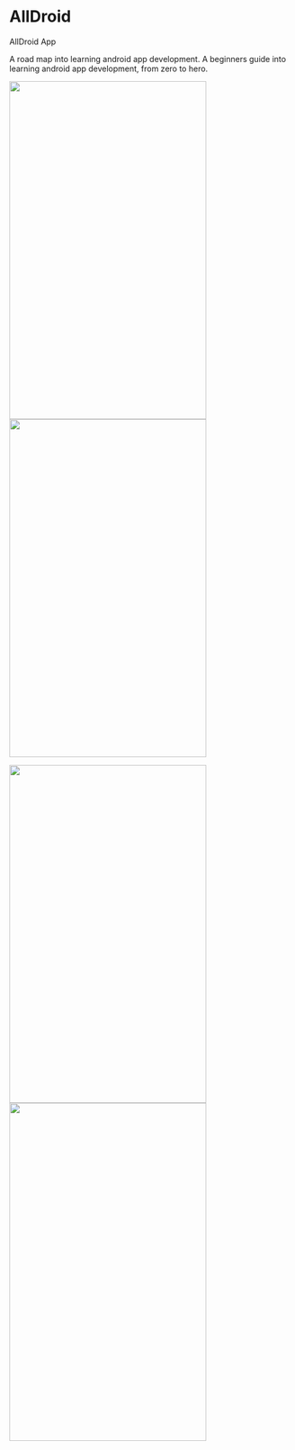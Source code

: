 # AllDroid
AllDroid App

A road map into learning android app development. A beginners guide into learning android app development, from zero to hero.

   <img src="https://user-images.githubusercontent.com/43097532/118033081-04a76180-b386-11eb-8efd-3c1b61c6a788.jpeg" width="350"  height ="600">           <img src="https://user-images.githubusercontent.com/43097532/118033078-040ecb00-b386-11eb-83c1-3ba0a930fe1d.jpeg" width="350"  height ="600">

<img src="https://user-images.githubusercontent.com/43097532/118033083-05d88e80-b386-11eb-903c-f7dfdbe4c15b.jpeg" width="350"  height ="600">             <img src="https://user-images.githubusercontent.com/43097532/118033085-06712500-b386-11eb-9ffa-26fe18c08e1b.jpeg" width="350"  height ="600">
